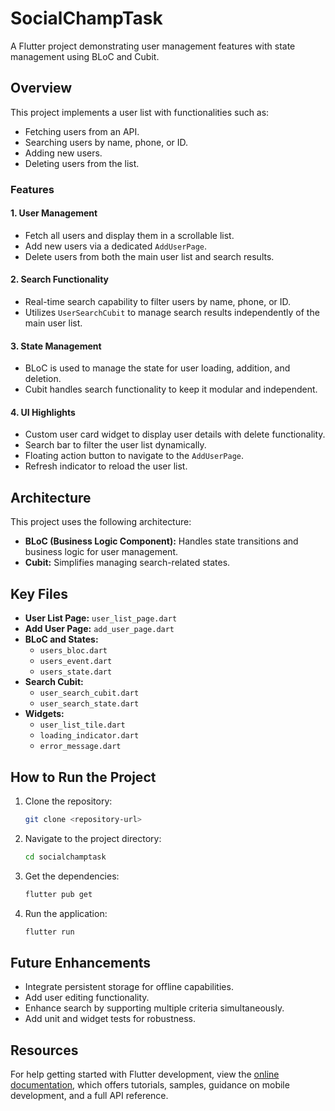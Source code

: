 # SocialChampTask

A Flutter project demonstrating user management features with state management using BLoC and Cubit.

## Overview
This project implements a user list with functionalities such as:

- Fetching users from an API.
- Searching users by name, phone, or ID.
- Adding new users.
- Deleting users from the list.

### Features

#### 1. **User Management**
   - Fetch all users and display them in a scrollable list.
   - Add new users via a dedicated `AddUserPage`.
   - Delete users from both the main user list and search results.

#### 2. **Search Functionality**
   - Real-time search capability to filter users by name, phone, or ID.
   - Utilizes `UserSearchCubit` to manage search results independently of the main user list.

#### 3. **State Management**
   - BLoC is used to manage the state for user loading, addition, and deletion.
   - Cubit handles search functionality to keep it modular and independent.

#### 4. **UI Highlights**
   - Custom user card widget to display user details with delete functionality.
   - Search bar to filter the user list dynamically.
   - Floating action button to navigate to the `AddUserPage`.
   - Refresh indicator to reload the user list.

## Architecture
This project uses the following architecture:

- **BLoC (Business Logic Component):** Handles state transitions and business logic for user management.
- **Cubit:** Simplifies managing search-related states.

## Key Files

- **User List Page:** `user_list_page.dart`
- **Add User Page:** `add_user_page.dart`
- **BLoC and States:**
  - `users_bloc.dart`
  - `users_event.dart`
  - `users_state.dart`
- **Search Cubit:**
  - `user_search_cubit.dart`
  - `user_search_state.dart`
- **Widgets:**
  - `user_list_tile.dart`
  - `loading_indicator.dart`
  - `error_message.dart`

## How to Run the Project

1. Clone the repository:
   ```bash
   git clone <repository-url>
   ```

2. Navigate to the project directory:
   ```bash
   cd socialchamptask
   ```

3. Get the dependencies:
   ```bash
   flutter pub get
   ```

4. Run the application:
   ```bash
   flutter run
   ```

## Future Enhancements

- Integrate persistent storage for offline capabilities.
- Add user editing functionality.
- Enhance search by supporting multiple criteria simultaneously.
- Add unit and widget tests for robustness.

## Resources

For help getting started with Flutter development, view the [online documentation](https://docs.flutter.dev/), which offers tutorials, samples, guidance on mobile development, and a full API reference.

